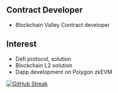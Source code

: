 ## Contract Developer
- Blockchain Valley Contract developer


## Interest
- Defi protocol, solution
- Blockchain L2 solution
- Dapp development on Polygon zkEVM 

[![GitHub Streak](https://streak-stats.demolab.com/?user=djm07073)](https://git.io/streak-stats)
